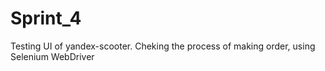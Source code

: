 # Sprint_4


Testing UI of yandex-scooter. Cheking the process of making order, using Selenium WebDriver
